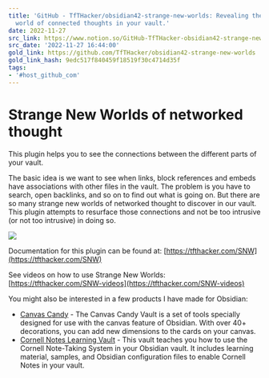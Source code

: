 ```yaml
---
title: 'GitHub - TfTHacker/obsidian42-strange-new-worlds: Revealing the strange new
  world of connected thoughts in your vault.'
date: 2022-11-27
src_link: https://www.notion.so/GitHub-TfTHacker-obsidian42-strange-new-worlds-Discover-the-connections-of-thought-in-your-Obsidi-2b161a72f2344572b37ff8357922b353
src_date: '2022-11-27 16:44:00'
gold_link: https://github.com/TfTHacker/obsidian42-strange-new-worlds
gold_link_hash: 9edc517f840459f18519f30c4714d35f
tags:
- '#host_github_com'
---
```


Strange New Worlds of networked thought
=======================================


This plugin helps you to see the connections between the different parts of your vault.


The basic idea is we want to see when links, block references and embeds have associations with other files in the vault. The problem is you have to search, open backlinks, and so on to find out what is going on. But there are so many strange new worlds of networked thought to discover in our vault. This plugin attempts to resurface those connections and not be too intrusive (or not too intrusive) in doing so.


[![](/TfTHacker/obsidian42-strange-new-worlds/raw/master/media/SNW.gif)](/TfTHacker/obsidian42-strange-new-worlds/blob/master/media/SNW.gif)


Documentation for this plugin can be found at: [https://tfthacker.com/SNW](https://tfthacker.com/SNW)


See videos on how to use Strange New Worlds: [https://tfthacker.com/SNW-videos](https://tfthacker.com/SNW-videos)


You might also be interested in a few products I have made for Obsidian:


* [Canvas Candy](https://tfthacker.com/canvas-candy) - The Canvas Candy Vault is a set of tools specially designed for use with the canvas feature of Obsidian. With over 40+ decorations, you can add new dimensions to the cards on your canvas.
* [Cornell Notes Learning Vault](https://tfthacker.com/cornell-notes) - This vault teaches you how to use the Cornell Note-Taking System in your Obsidian vault. It includes learning material, samples, and Obsidian configuration files to enable Cornell Notes in your vault.